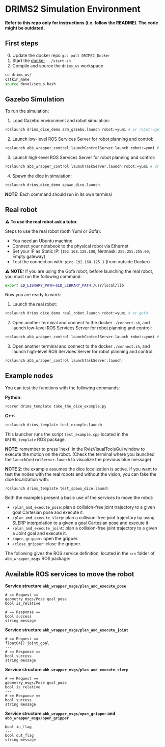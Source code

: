 # DRIMS2 Simulation Environment

**Refer to this repo only for instructions (i.e. follow the README). The code might be outdated.**

## First steps

0. Update the docker repo `git pull DRIMS2_Docker`
1. Start the [docker](https://github.com/AIRLab-POLIMI/DRIMS2_Docker) :  `./start.sh`
2. Compile and source the `drims_ws` workspace
```bash
cd drims_ws/
catkin_make
source devel/setup.bash
```

## Gazebo Simulation


To run the simulation:

1. Load Gazebo environment and robot simulation:
```bash
roslaunch drims_dice_demo arm_gazebo.launch robot:=yumi # or robot:=gofa
```
2. Launch low-level ROS Services Server for robot planning and control:
```bash
roslaunch abb_wrapper_control launchControlServer.launch robot:=yumi # or robot:=gofa
```

3. Launch high-level ROS Services Server for robot planning and control:
```bash
roslaunch abb_wrapper_control launchTaskServer.launch robot:=yumi # or robot:=gofa
```

4. Spawn the dice in simulation:
```bash
roslaunch drims_dice_demo spawn_dice.launch
```

**NOTE:** Each command should run in its own terminal

## Real robot

**⚠️ To use the real robot ask a tutor.**

Steps to use the real robot (both Yumi or Gofa):
- You need an Ubuntu machine
- Connect your notebook to the physical robot via Ethernet
- Set your IP as Static IP: (`192.168.125.100`, Netmask: `255.255.255.00`, Empty gateway)
- Test the connection with: `ping 192.168.125.1` (from outside Docker)

**⚠️ NOTE:** If you are using the Gofa robot, before launching the real robot, you must run the following command:
```bash
export LD_LIBRARY_PATH=$LD_LIBRARY_PATH:/usr/local/lib
```

Now you are ready to work:
1. Launch the real robot:
```bash
roslaunch drims_dice_demo real_robot.launch robot:=yumi # or gofa
```

2. Open another terminal and connect to the docker `./connect.sh`, and launch low-level ROS Services Server for robot planning and control:
```bash
roslaunch abb_wrapper_control launchControlServer.launch robot:=yumi # or robot:=gofa
```

3. Open another terminal and connect to the docker `./connect.sh`, and launch high-level ROS Services Server for robot planning and control:
```bash
roslaunch abb_wrapper_control launchTaskServer.launch
```

## Example nodes

You can test the functions with the following commands:

**Python:**

```bash
rosrun drims_template take_the_dice_example.py
```

**C++:**

```bash
roslaunch drims_template test_example.launch
```
This launcher runs the script `test_example.cpp` located in the `DRIMS_template` ROS package.

**NOTE**: remember to press 'next' in the RvizVisualToolsGui window to execute the motion on the robot.
(Check the terminal where you launched the `launchControlServer.launch` to visualize the previous blue message)

**NOTE 2**: the example assumes the dice localization is active. If you want to test the nodes with the real robots and without the vision, you can fake the dice localization with:
```bash
roslaunch drims_template test_spawn_dice.launch
```

Both the examples present a basic use of the services to move the robot:
- `/plan_and_execute_pose`: plan a collision-free joint trajectory to a given goal Cartesian pose and execute it.
- `/plan_and_execute_slerp`: plan a collision-free joint trajectory by using SLERP interpolation to a given a goal Cartesian pose and execute it.
- `/plan_and_execute_joint`: plan a collision-free joint trajectory to a given a Joint goal and execute it.
- `/open_gripper`: open the gripper.
- `/close_gripper`: close the gripper.

The following gives the ROS service definition, located in the `srv` folder of `abb_wrapper_msgs` ROS package:

## Available ROS services to move the robot

**Service structure `abb_wrapper_msgs/plan_and_execute_pose`**
```
# == Request ==
geometry_msgs/Pose goal_pose
bool is_relative
---
# == Response ==
bool success
string message
```

**Service structure `abb_wrapper_msgs/plan_and_execute_joint`**
```
# == Request ==
float64[] joint_goal
---
# == Response ==
bool success
string message
```

**Service structure `abb_wrapper_msgs/plan_and_execute_slerp`**
```
# == Request ==
geometry_msgs/Pose goal_pose
bool is_relative
---
# == Response ==
bool success
string message
```

**Service structure `abb_wrapper_msgs/open_gripper` and `abb_wrapper_msgs/open_gripper`**
```
bool in_flag
---
bool out_flag
string message
```

<!--
%## Dice manipulation task
%
%Now, you can start to create your own task for dice manipulation.%
%
%For the **C++** version, you can modify this ROS node (`task_dice.cpp`) between lines 154-164 to create your sequence of actions to perform the dice manipulation.
%Remember that you can launch the previous ROS node by using the following command:
%```bash
%roslaunch drims_template task_dice.launch
%```
-->




